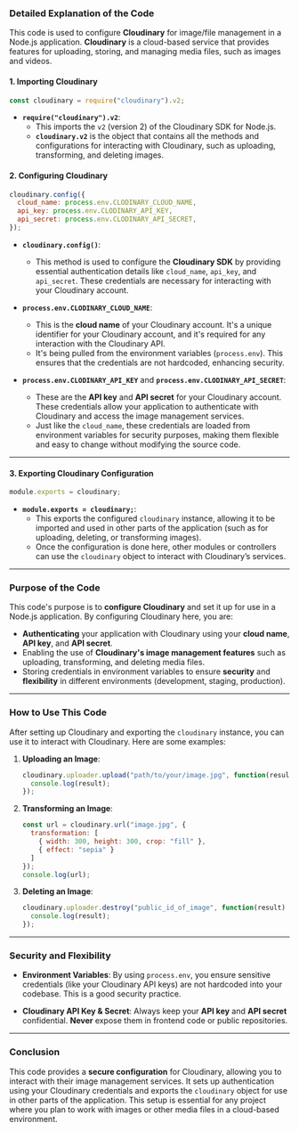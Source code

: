 ### Detailed Explanation of the Code

This code is used to configure **Cloudinary** for image/file management in a Node.js application. **Cloudinary** is a cloud-based service that provides features for uploading, storing, and managing media files, such as images and videos.

#### **1. Importing Cloudinary**
```javascript
const cloudinary = require("cloudinary").v2;
```
- **`require("cloudinary").v2`**:
    - This imports the `v2` (version 2) of the Cloudinary SDK for Node.js.
    - **`cloudinary.v2`** is the object that contains all the methods and configurations for interacting with Cloudinary, such as uploading, transforming, and deleting images.

#### **2. Configuring Cloudinary**
```javascript
cloudinary.config({
  cloud_name: process.env.CLODINARY_CLOUD_NAME,
  api_key: process.env.CLODINARY_API_KEY,
  api_secret: process.env.CLODINARY_API_SECRET,
});
```
- **`cloudinary.config()`**:
    - This method is used to configure the **Cloudinary SDK** by providing essential authentication details like `cloud_name`, `api_key`, and `api_secret`. These credentials are necessary for interacting with your Cloudinary account.

- **`process.env.CLODINARY_CLOUD_NAME`**:
    - This is the **cloud name** of your Cloudinary account. It's a unique identifier for your Cloudinary account, and it's required for any interaction with the Cloudinary API.
    - It's being pulled from the environment variables (`process.env`). This ensures that the credentials are not hardcoded, enhancing security.

- **`process.env.CLODINARY_API_KEY`** and **`process.env.CLODINARY_API_SECRET`**:
    - These are the **API key** and **API secret** for your Cloudinary account. These credentials allow your application to authenticate with Cloudinary and access the image management services.
    - Just like the `cloud_name`, these credentials are loaded from environment variables for security purposes, making them flexible and easy to change without modifying the source code.

---

#### **3. Exporting Cloudinary Configuration**
```javascript
module.exports = cloudinary;
```
- **`module.exports = cloudinary;`**:
    - This exports the configured `cloudinary` instance, allowing it to be imported and used in other parts of the application (such as for uploading, deleting, or transforming images).
    - Once the configuration is done here, other modules or controllers can use the `cloudinary` object to interact with Cloudinary’s services.

---

### Purpose of the Code

This code's purpose is to **configure Cloudinary** and set it up for use in a Node.js application. By configuring Cloudinary here, you are:

- **Authenticating** your application with Cloudinary using your **cloud name**, **API key**, and **API secret**.
- Enabling the use of **Cloudinary's image management features** such as uploading, transforming, and deleting media files.
- Storing credentials in environment variables to ensure **security** and **flexibility** in different environments (development, staging, production).

---

### How to Use This Code

After setting up Cloudinary and exporting the `cloudinary` instance, you can use it to interact with Cloudinary. Here are some examples:

1. **Uploading an Image**:
   ```javascript
   cloudinary.uploader.upload("path/to/your/image.jpg", function(result) {
     console.log(result);
   });
   ```

2. **Transforming an Image**:
   ```javascript
   const url = cloudinary.url("image.jpg", {
     transformation: [
       { width: 300, height: 300, crop: "fill" },
       { effect: "sepia" }
     ]
   });
   console.log(url);
   ```

3. **Deleting an Image**:
   ```javascript
   cloudinary.uploader.destroy("public_id_of_image", function(result) {
     console.log(result);
   });
   ```

---

### Security and Flexibility

- **Environment Variables**: By using `process.env`, you ensure sensitive credentials (like your Cloudinary API keys) are not hardcoded into your codebase. This is a good security practice.

- **Cloudinary API Key & Secret**: Always keep your **API key** and **API secret** confidential. **Never** expose them in frontend code or public repositories.

---

### Conclusion

This code provides a **secure configuration** for Cloudinary, allowing you to interact with their image management services. It sets up authentication using your Cloudinary credentials and exports the `cloudinary` object for use in other parts of the application. This setup is essential for any project where you plan to work with images or other media files in a cloud-based environment.